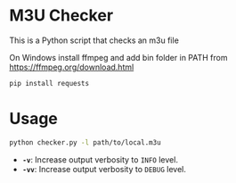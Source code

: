 # M3U Checker

This is a Python script that checks an m3u file

On Windows install ffmpeg and add bin folder in PATH from https://ffmpeg.org/download.html

```
pip install requests
```

# Usage

```bash
python checker.py -l path/to/local.m3u
```

- **`-v`**: Increase output verbosity to `INFO` level.
- **`-vv`**: Increase output verbosity to `DEBUG` level.


